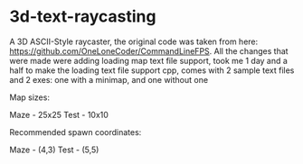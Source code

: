 # 3d-text-raycasting

A 3D ASCII-Style raycaster, the original code was taken from here: https://github.com/OneLoneCoder/CommandLineFPS.
All the changes that were made were adding loading map text file support, took me 1 day and a half to make the loading text file support
cpp, comes with 2 sample text files and 2 exes: one with a minimap, and one without one

Map sizes:

Maze - 25x25
Test - 10x10

Recommended spawn coordinates:

Maze - (4,3)
Test - (5,5)
